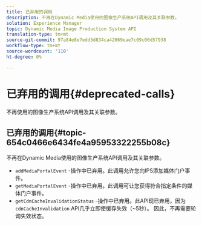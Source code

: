 ```yaml
---
title: 已弃用的调用
description: 不再在Dynamic Media使用的图像生产系统API调用及其关联参数。
solution: Experience Manager
topic: Dynamic Media Image Production System API
translation-type: tm+mt
source-git-commit: 97a84e8e7edd3d834ca42069eae7c09c00d57938
workflow-type: tm+mt
source-wordcount: '110'
ht-degree: 0%

---
```



# 已弃用的调用{#deprecated-calls}

不再使用的图像生产系统API调用及其关联参数。

## 已弃用的调用{#topic-654c0466e6434fe4a95953322255b08c}

不再在Dynamic Media使用的图像生产系统API调用及其关联参数。

* `addMediaPortalEvent` -操作中已弃用。此调用允许您向IPS添加媒体门户事件。
* `getMediaPortalEvent` -操作中已弃用。此调用可让您获得符合指定条件的媒体门户事件。
* `getCdnCacheInvalidationStatus` -操作中已弃用。此API现已弃用，因为`cdnCacheInvalidation` API几乎立即使缓存失效（~5秒）。 因此，不再需要轮询失效状态。

